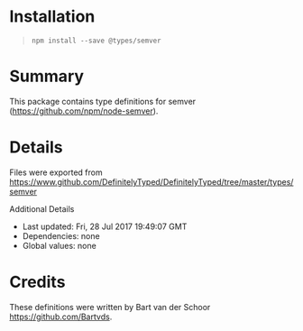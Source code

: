 # Installation
> `npm install --save @types/semver`

# Summary
This package contains type definitions for semver (https://github.com/npm/node-semver).

# Details
Files were exported from https://www.github.com/DefinitelyTyped/DefinitelyTyped/tree/master/types/semver

Additional Details
 * Last updated: Fri, 28 Jul 2017 19:49:07 GMT
 * Dependencies: none
 * Global values: none

# Credits
These definitions were written by Bart van der Schoor <https://github.com/Bartvds>.

